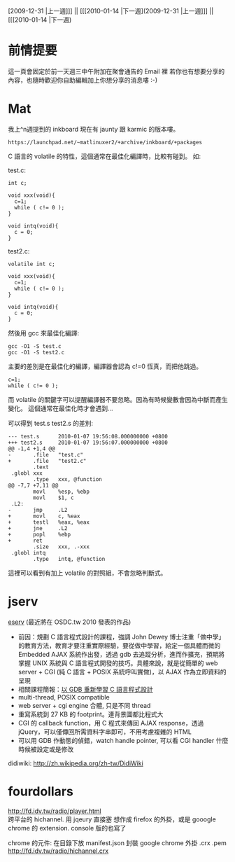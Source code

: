 [2009-12-31 |上一週]]] || [[[2010-01-14 |下一週](2009-12-31 |上一週]]] || [[[2010-01-14 |下一週)



# 前情提要

這一頁會固定於前一天週三中午附加在聚會通告的 Email 裡
若你也有想要分享的內容，也隨時歡迎你自助編輯加上你想分享的消息嘍 :-)



# Mat


我上^n週提到的 inkboard 現在有 jaunty 跟 karmic 的版本嘍。

    https://launchpad.net/~matlinuxer2/+archive/inkboard/+packages


C 語言的 volatile 的特性，這個通常在最佳化編譯時，比較有碰到。
如:

test.c:

    int c;
    
    void xxx(void){
      c=1;
      while ( c!= 0 );
    }
    
    void intq(void){
      c = 0;
    }


test2.c:

    volatile int c;
    
    void xxx(void){
      c=1;
      while ( c!= 0 );
    }
    
    void intq(void){
      c = 0;
    }


然後用 gcc 來最佳化編譯:

    gcc -O1 -S test.c 
    gcc -O1 -S test2.c


主要的差別是在最佳化的編譯，編譯器會認為 c!=0 恆真，而把他跳過。

    c=1;
    while ( c!= 0 );

 
而 volatile 的關鍵字可以提醒編譯器不要忽略。因為有時候變數會因為中斷而產生變化。
這個通常在最佳化時才會遇到…


可以得到 test.s test2.s 的差別:

    --- test.s      2010-01-07 19:56:08.000000000 +0800
    +++ test2.s     2010-01-07 19:56:07.000000000 +0800
    @@ -1,4 +1,4 @@
    -       .file   "test.c"
    +       .file   "test2.c"
            .text
     .globl xxx
            .type   xxx, @function
    @@ -7,7 +7,11 @@
            movl    %esp, %ebp
            movl    $1, c
     .L2:
    -       jmp     .L2
    +       movl    c, %eax
    +       testl   %eax, %eax
    +       jne     .L2
    +       popl    %ebp
    +       ret
            .size   xxx, .-xxx
     .globl intq
            .type   intq, @function


這裡可以看到有加上 volatile 的對照組，不會忽略判斷式。


# jserv

[eserv](http://code.google.com/p/eserv/) (最近將在 OSDC.tw 2010 發表的作品)
* 前因：規劃 C 語言程式設計的課程，強調 John Dewey 博士注重「做中學」的教育方法，教育才要注重實際經驗，要從做中學習，給定一個具體而微的 Embedded AJAX 系統作出發，透過 gdb 去追蹤分析，進而作擴充，預期將掌握 UNIX 系統與 C 語言程式開發的技巧。具體來說，就是從簡單的 web server + CGI (純 C 語言 + POSIX 系統呼叫實做)，以 AJAX 作為立即資料的呈現
* 相關課程簡報：[以 GDB 重新學習 C 語言程式設計](http://www.slideshare.net/jserv/clang-usinggdb)
* multi-thread, POSIX compatible
* web server + cgi engine 合體, 只是不同 thread
* 重寫系統到 27 KB 的 footprint。連背景圖都比程式大
* CGI 的 callback function，用 C 程式來傳回 AJAX response，透過 jQuery，可以僅傳回所需資料字串即可，不用考慮複雜的 HTML
* 可以用 GDB 作動態的偵錯，watch handle pointer, 可以看 CGI handler 什麼時候被設定或是修改

didiwiki: <http://zh.wikipedia.org/zh-tw/DidiWiki>   

# fourdollars

<http://fd.idv.tw/radio/player.html>  
跨平台的 hichannel.
用 jqeury  直接塞 <object/>
想作成 firefox 的外掛，或是 gooogle chrome 的 extension.
console 版的也寫了

chrome 的元件:
在目錄下放 manifest.json
封裝 google chrome 外掛 .crx .pem 
<http://fd.idv.tw/radio/hichannel.crx>  